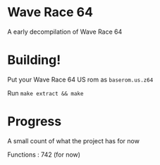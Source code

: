 # Wave Race 64
A early decompilation of Wave Race 64

# Building!

Put your Wave Race 64 US rom as `baserom.us.z64`

Run `make extract && make` 

# Progress

A small count of what the project has for now

Functions : 742 (for now)

